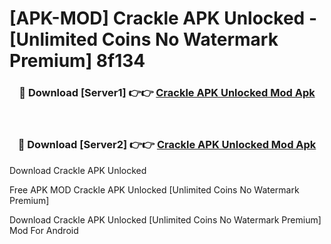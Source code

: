 # [APK-MOD] Crackle APK Unlocked - [Unlimited Coins No Watermark Premium] 8f134



<div align="center">
<h3>🔴 Download [Server1] 👉👉 <a href="https://momento.my/?title=Crackle_APK_Unlocked">Crackle APK Unlocked Mod Apk</a></h3><br>

<h3>🔴 Download [Server2] 👉👉 <a href="https://momento.my/?title=Crackle_APK_Unlocked">Crackle APK Unlocked Mod Apk</a></h3>
</div>



Download Crackle APK Unlocked 

Free APK MOD Crackle APK Unlocked [Unlimited Coins No Watermark Premium]

Download Crackle APK Unlocked [Unlimited Coins No Watermark Premium] Mod For Android
